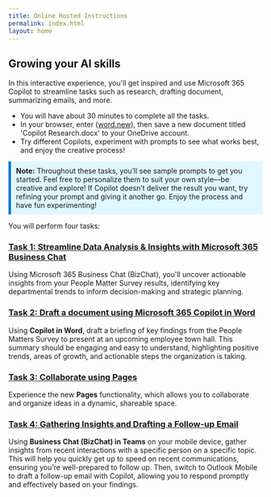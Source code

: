 ```yaml
---
title: Online Hosted Instructions
permalink: index.html
layout: home
---
```


[//]: # (AI Academy Experience https://microsoftlearning.github.io/Microsoft-365-Copilot-Immersion-Experience/Instructions/Labs/AIAcademy/index_1.html)

## Growing your AI skills

In this interactive experience, you'll get inspired and use Microsoft 365 Copilot to streamline tasks such as research, drafting document, summarizing emails, and more.

- You will have about 30 minutes to complete all the tasks.
- In your browser, enter (<a href="https://word.new" target="_blank">word.new</a>), then save a new document titled 'Copilot Research.docx' to your OneDrive account.
- Try different Copilots, experiment with prompts to see what works best, and enjoy the creative process!

<div style="background-color: #e0f7ff; padding: 10px; border-left: 5px solid #0078D4;">
<strong>Note:</strong> Throughout these tasks, you’ll see sample prompts to get you started. Feel free to personalize them to suit your own style—be creative and explore! If Copilot doesn’t deliver the result you want, try refining your prompt and giving it another go. Enjoy the process and have fun experimenting!
</div>

You will perform four tasks:

### [Task 1: Streamline Data Analysis & Insights with Microsoft 365 Business Chat](https://microsoftlearning.github.io/Microsoft-365-Copilot-Immersion-Experience/Instructions/Labs/PubSec/Task_1.html)

Using Microsoft 365 Business Chat (BizChat), you'll uncover actionable insights from your People Matter Survey results, identifying key departmental trends to inform decision-making and strategic planning.

### [Task 2: Draft a document using Microsoft 365 Copilot in Word](https://microsoftlearning.github.io/Microsoft-365-Copilot-Immersion-Experience/Instructions/Labs/PubSec/Task_2.html)

Using **Copilot in Word**, draft a briefing of key findings from the People Matters Survey to present at an upcoming employee town hall. This summary should be engaging and easy to understand, highlighting positive trends, areas of growth, and actionable steps the organization is taking.

### [Task 3: Collaborate using Pages](https://microsoftlearning.github.io/Microsoft-365-Copilot-Immersion-Experience/Instructions/Labs/PubSec/Task_3.html)

Experience the new **Pages** functionality, which allows you to collaborate and organize ideas in a dynamic, shareable space.


### [Task 4: Gathering Insights and Drafting a Follow-up Email](https://microsoftlearning.github.io/Microsoft-365-Copilot-Immersion-Experience/Instructions/Labs/PubSec/Task_4.html)

Using **Business Chat (BizChat) in Teams** on your mobile device, gather insights from recent interactions with a specific person on a specific topic. This will help you quickly get up to speed on recent communications, ensuring you’re well-prepared to follow up. Then, switch to Outlook Mobile to draft a follow-up email with Copilot, allowing you to respond promptly and effectively based on your findings.
